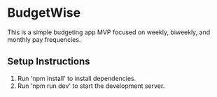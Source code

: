 # BudgetWise 
 
This is a simple budgeting app MVP focused on weekly, biweekly, and monthly pay frequencies. 
 
## Setup Instructions 
1. Run 'npm install' to install dependencies. 
2. Run 'npm run dev' to start the development server. 
